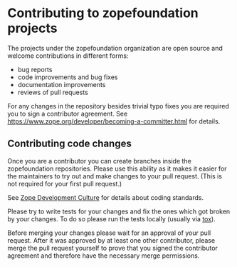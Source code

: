 # Contributing to zopefoundation projects

The projects under the zopefoundation organization are open source and welcome
contributions in different forms:

* bug reports
* code improvements and bug fixes
* documentation improvements
* reviews of pull requests

For any changes in the repository besides trivial typo fixes you are required
you to sign a contributor agreement.
See https://www.zope.org/developer/becoming-a-committer.html for details.

## Contributing code changes

Once you are a contributor you can create branches inside the zopefoundation
repositories. Please use this ability as it makes it easier for the maintainers
to try out and make changes to your pull request. (This is not required for
your first pull request.)

See [Zope Development Culture](https://www.zope.org/developer/development-culture.html)
for details about coding standards.

Please try to write tests for your changes and fix the ones which got broken by
your changes. To do so please run the tests locally
(usually via [tox](https://pypi.org/project/tox/)).

Before merging your changes please wait for an approval of your pull request.
After it was approved by at least one other contributor, please merge the pull
request yourself to prove that you signed the contributor agreement and
therefore have the necessary merge permissions.



